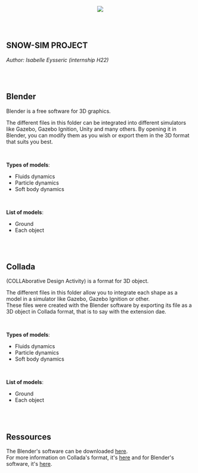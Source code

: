 <p align="center">
  <img src="https://norlab.ulaval.ca/images/norlab_acronym_stamp_light.svg" />
</p>

<br/>
<br/>

## SNOW-SIM PROJECT

*Author: Isabelle Eysseric (internship H22)*

<br/>
<br/>

## Blender

Blender is a free software for 3D graphics.  

The different files in this folder can be integrated into different simulators like Gazebo, Gazebo Ignition, Unity and many others. By opening it in Blender, you can modify them as you wish or export them in the 3D format that suits you best.  
  
<br/>

**Types of models**:  
- Fluids dynamics
- Particle dynamics
- Soft body dynamics

<br/>

**List of models**:  
- Ground
- Each object

<br/>
<br/>

## Collada
(COLLAborative Design Activity) is a format for 3D object.  

The different files in this folder allow you to integrate each shape as a model in a simulator like Gazebo, Gazebo Ignition or other.  
These files were created with the Blender software by exporting its file as a 3D object in Collada format, that is to say with the extension dae.  
  
<br/>

**Types of models**:
- Fluids dynamics
- Particle dynamics
- Soft body dynamics

<br/>
  
**List of models**:  
- Ground
- Each object  

<br/>
<br/>
  
## Ressources
The Blender's software can be downloaded [here](https://www.blender.org/).  
For more information on Collada's format, it's [here](https://docs.fileformat.com/3d/dae/) and for Blender's software, it's [here](https://www.blender.org/).  

  <br/>
